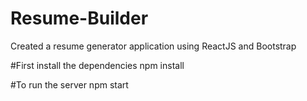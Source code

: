 # Resume-Builder
Created a resume generator application using ReactJS and Bootstrap

#First install the dependencies
npm install

#To run the server
npm start
